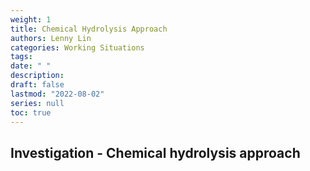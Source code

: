 ```yaml
---
weight: 1
title: Chemical Hydrolysis Approach
authors: Lenny Lin
categories: Working Situations
tags: 
date: " "
description: 
draft: false
lastmod: "2022-08-02"
series: null
toc: true
---
```


## Investigation - Chemical hydrolysis approach

